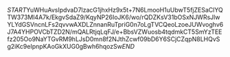 $START$YuWHuAvsIpdvaD7lzacG1jhxHz9x5t+7N6LmooH1uUbwT5fjZESaClYQTW373Ml4A7k/EkgvSdaZ9/KqyNP26IoJK6/wo/rQDZKsV31bOSxNJWRsJlwYLYdGSVncnLFs2qvvwAXDLZnnanRuTpriG0n7oLgTVCQeoLzoeJUWvoghv6J7A4YHPOVCbTZD2N/mQALRtjqLqFJ/e+BbsVZWuosb4tqdmkCT5SmYzTEEfz205Oo9NaYTGvRM9hLJsD0mn8f2NJthZcwf09bD6Y6SCjCZqpN8LHQvSg2iKc9eIpnpKAoGkXUG0gBwh6hqozSw$END$